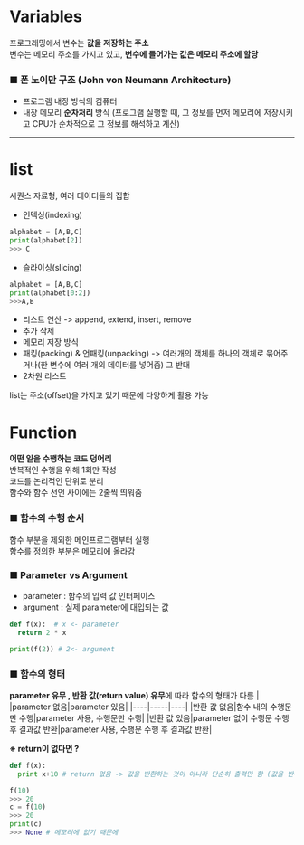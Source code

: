 # Variables
프로그래밍에서 변수는 **값을 저장하는 주소**<br>
변수는 메모리 주소를 가지고 있고, **변수에 들어가는 값은 메모리 주소에 할당**<br>

 ### ■ 폰 노이만 구조 (John von Neumann Architecture)
- 프로그램 내장 방식의 컴퓨터
- 내장 메모리 **순차처리** 방식 (프로그램 실행할 때, 그 정보를 먼저 메모리에 저장시키고 CPU가 순차적으로 그 정보를 해석하고 계산)

---

# list
시퀀스 자료형, 여러 데이터들의 집합 <br>
- 인덱싱(indexing)
```python
alphabet = [A,B,C]
print(alphabet[2])
>>> C
```
- 슬라이싱(slicing)
```python
alphabet = [A,B,C]
print(alphabet[0:2])
>>>A,B
```
- 리스트 연산 -> append, extend, insert, remove 
- 추가 삭제
- 메모리 저장 방식
- 패킹(packing) & 언패킹(unpacking) -> 여러개의 객체를 하나의 객체로 묶어주거나(한 변수에 여러 개의 데이터를 넣어줌) 그 반대
- 2차원 리스트

list는 주소(offset)을 가지고 있기 때문에 다양하게 활용 가능


# Function 
**어떤 일을 수행하는 코드 덩어리**<br>
반복적인 수행을 위해 1회만 작성<br>
코드를 논리적인 단위로 분리<br>
함수와 함수 선언 사이에는 2줄씩 띄워줌 

### ■ 함수의 수행 순서 
함수 부분을 제외한 메인프로그램부터 실행<br>
함수를 정의한 부분은 메모리에 올라감 

### ■ Parameter vs Argument
- parameter : 함수의 입력 값 인터페이스
- argument : 실제 parameter에 대입되는 값
```python
def f(x):  # x <- parameter 
  return 2 * x

print(f(2)) # 2<- argument
```

### ■ 함수의 형태  
**parameter 유무 , 반환 값(return value) 유무**에 따라 함수의 형태가 다름 
| |parameter 없음|parameter 있음| 
|----|-----|----|
|반환 값 없음|함수 내의 수행문만 수행|parameter 사용, 수행문만 수행|
|반환 값 있음|parameter 없이 수행문 수행 후 결과값 반환|parameter 사용, 수행문 수행 후 결과값 반환| <br>

**※ return이 없다면 ?** 
```python
def f(x):
  print x+10 # return 없음 -> 값을 반환하는 것이 아니라 단순히 출력만 함 (값을 반환하고 싶다면 return은 반드시 필요)

f(10)
>>> 20
c = f(10)
>>> 20
print(c)
>>> None # 메모리에 없기 때문에 
```
